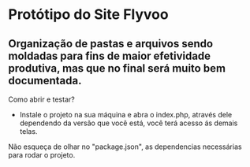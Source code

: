 # Protótipo do Site Flyvoo
## Organização de pastas e arquivos sendo moldadas para fins de maior efetividade produtiva, mas que no final será muito bem documentada.

Como abrir e testar?

- Instale o projeto na sua máquina e abra o index.php, através dele dependendo da versão que você está, você terá acesso ás demais telas.

Não esqueça de olhar no "package.json", as dependencias necessárias para rodar o projeto.